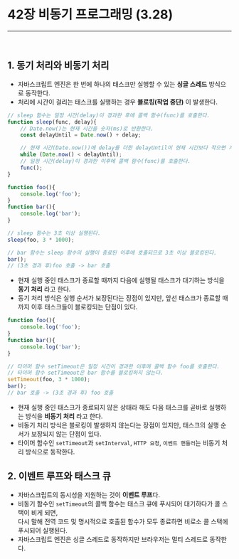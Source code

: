 # 42장 비동기 프로그래밍 (3.28)
<hr>
<br>

## 1. 동기 처리와 비동기 처리
- 자바스크립트 엔진은 한 번에 하나의 태스크만 실행할 수 있는 **싱글 스레드** 방식으로 동작한다.
- 처리에 시간이 걸리는 태스크를 실행하는 경우 **블로킹(작업 중단)** 이 발생한다.
```jsx
// sleep 함수는 일정 시간(delay)이 경과한 후에 콜백 함수(func)를 호출한다.
function sleep(func, delay){
    // Date.now()는 현재 시간을 숫자(ms)로 반환한다.
    const delayUntil = Date.now() + delay;

    // 현재 시간(Date.now())에 delay를 더한 delayUntil이 현재 시간보다 작으면 계속 반복한다.
    while (Date.now() < delayUntil);
    // 일정 시간(delay)이 경과한 이후에 콜백 함수(func)를 호출한다.
    func();
}

function foo(){
    console.log('foo');
}
function bar(){
    console.log('bar');
}

// sleep 함수는 3초 이상 실행된다.
sleep(foo, 3 * 1000);

// bar 함수는 sleep 함수의 실행이 종료된 이후에 호출되므로 3초 이상 블로킹된다.
bar();
// (3초 경과 후)foo 호출 -> bar 호출
```
- 현재 실행 중인 태스크가 종료할 때까지 다음에 실행될 태스크가 대기하는 방식을 **동기 처리** 라고 한다.
- 동기 처리 방식은 실행 순서가 보장된다는 장점이 있지만, 앞선 태스크가 종료할 때까지 이후 태스크들이 블로킹되는 단점이 있다.

```jsx
function foo(){
    console.log('foo');
}
function bar(){
    console.log('bar');
}

// 타이머 함수 setTimeout은 일정 시간이 경과한 이후에 콜백 함수 foo를 호출한다.
// 타이머 함수 setTimeout은 bar 함수를 블로킹하지 않는다.
setTimeout(foo, 3 * 1000);
bar();
// bar 호출 -> (3초 경과 후) foo 호출
```
- 현재 실행 중인 태스크가 종료되지 않은 상태라 해도 다음 태스크를 곧바로 실행하는 방식을 **비동기 처리** 라고 한다.
- 비동기 처리 방식은 블로킹이 발생하지 않는다는 장점이 있지만, 태스크의 실행 순서가 보장되지 않는 단점이 있다.
- 타이머 함수인 `setTimeout`과 `setInterval`, `HTTP 요청`, `이벤트 핸들러`는 비동기 처리 방식으로 동작한다.

## 2. 이벤트 루프와 태스크 큐
- 자바스크립트의 동시성을 지원하는 것이 **이벤트 루프**다.
- 비동기 함수인 `setTimeout`의 콜백 함수는 태스크 큐에 푸시되어 대기하다가 콜 스택이 비게 되면, <br> 다시 말해 전역 코드 및 명시적으로 호출된 함수가 모두 종료하면 비로소 콜 스택에 푸시되어 실행된다.
- 자바스크립트 엔진은 싱글 스레드로 동작하지만 브라우저는 멀티 스레드로 동작한다.